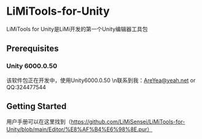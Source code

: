 # LiMiTools-for-Unity
LiMiTools for Unity是LiMi开发的第一个Unity编辑器工具包

## Prerequisites
### Unity 6000.0.50
该软件包正在开发中，使用Unity6000.0.50
\n联系到我：AreYea@yeah.net or QQ:324477544

## Getting Started
用户手册可以在这里找到（https://github.com/LiMiSensei/LiMiTools-for-Unity/blob/main/Editor/%E8%AF%B4%E6%98%8E.pur）

